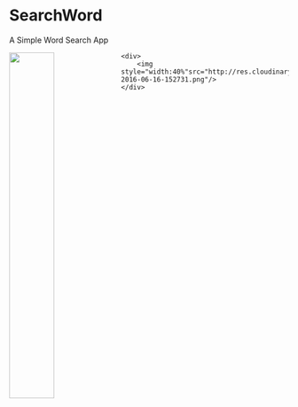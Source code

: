 # SearchWord
A Simple Word Search App

<div id="container">
    <div>
        <img style="width:40%;float:left;"src="http://res.cloudinary.com/dmfz9aun7/image/upload/v1466063644/app/device-2016-06-16-152649.png"/>
    </div>

    <div>
        <img style="width:40%"src="http://res.cloudinary.com/dmfz9aun7/image/upload/v1466063645/app/device-2016-06-16-152731.png"/>
    </div>
</div>
